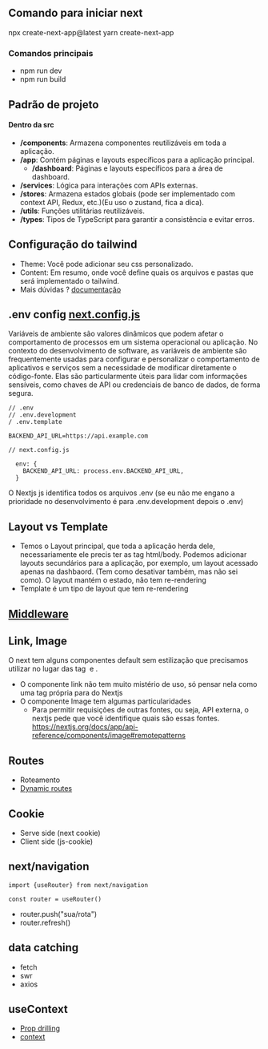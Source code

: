 ## Comando para iniciar next

npx create-next-app@latest
yarn create-next-app

### Comandos principais

- npm run dev
- npm run build

## Padrão de projeto

#### Dentro da src

- **/components**: Armazena componentes reutilizáveis em toda a aplicação.
- **/app**: Contém páginas e layouts específicos para a aplicação principal.
  - **/dashboard**: Páginas e layouts específicos para a área de dashboard.
- **/services**: Lógica para interações com APIs externas.
- **/stores**: Armazena estados globais (pode ser implementado com context API, Redux, etc.)(Eu uso o zustand, fica a dica).
- **/utils**: Funções utilitárias reutilizáveis.
- **/types**: Tipos de TypeScript para garantir a consistência e evitar erros.

## Configuração do tailwind

- Theme: Você pode adicionar seu css personalizado.
- Content: Em resumo, onde você define quais os arquivos e pastas que será implementado o tailwind.
- Mais dúvidas ? [documentação](https://tailwindcss.com/docs/installation)

## .env config [next.config.js](https://nextjs.org/docs/app/api-reference/next-config-js)

Variáveis de ambiente são valores dinâmicos que podem afetar o comportamento de processos em um sistema operacional ou aplicação. No contexto do desenvolvimento de software, as variáveis de ambiente são frequentemente usadas para configurar e personalizar o comportamento de aplicativos e serviços sem a necessidade de modificar diretamente o código-fonte. Elas são particularmente úteis para lidar com informações sensíveis, como chaves de API ou credenciais de banco de dados, de forma segura.

```
// .env
// .env.development
/ .env.template

BACKEND_API_URL=https://api.example.com
```

```
// next.config.js

  env: {
    BACKEND_API_URL: process.env.BACKEND_API_URL,
  }
```

O Nextjs js identifica todos os arquivos .env (se eu não me engano a prioridade no desenvolvimento é para .env.development depois o .env)

## Layout vs Template

- Temos o Layout principal, que toda a aplicação herda dele, necessariamente ele precis ter as tag html/body. Podemos adicionar layouts secundários para a aplicação, por exemplo, um layout acessado apenas na dashbaord. (Tem como desativar também, mas não sei como). O layout mantém o estado, não tem re-rendering
- Template é um tipo de layout que tem re-rendering

## [Middleware](https://nextjs.org/docs/app/building-your-application/routing/middleware)

## Link, Image

O next tem alguns componentes default sem estilização que precisamos utilizar no lugar das tag <img> e <a>.

- O componente link não tem muito mistério de uso, só pensar nela como uma tag <a> própria para do Nextjs
- O componente Image tem algumas particularidades
  - Para permitir requisições de outras fontes, ou seja, API externa, o nextjs pede que você identifique quais são essas fontes. https://nextjs.org/docs/app/api-reference/components/image#remotepatterns

## Routes

- Roteamento
- [Dynamic routes](https://nextjs.org/docs/app/building-your-application/routing/defining-routes)

## Cookie

- Serve side (next cookie)
- Client side (js-cookie)

## next/navigation

```
import {useRouter} from next/navigation

const router = useRouter()
```

- router.push("sua/rota")
- router.refresh()

## data catching

- fetch
- swr
- axios

## useContext
- [Prop drilling](https://www.w3schools.com/react/showreact.asp?filename=demo2_react_context2](https://www.w3schools.com/react/showreact.asp?filename=demo2_react_context1)https://www.w3schools.com/react/showreact.asp?filename=demo2_react_context1)
- [context](https://www.w3schools.com/react/showreact.asp?filename=demo2_react_context2)

